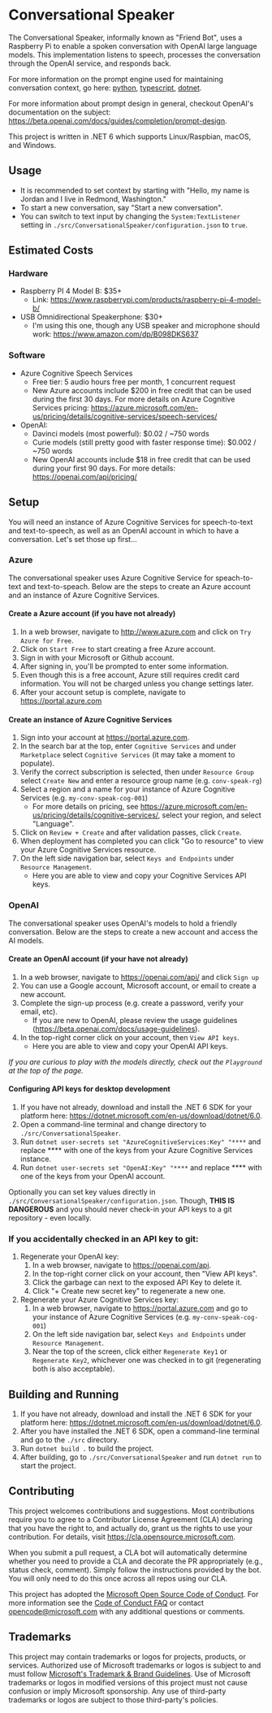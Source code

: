 # Conversational Speaker
The Conversational Speaker, informally known as "Friend Bot", uses a Raspberry Pi to enable a spoken conversation with OpenAI large language models. This implementation listens to speech, processes the conversation through the OpenAI service, and responds back.

For more information on the prompt engine used for maintaining conversation context, go here: [python](https://github.com/microsoft/prompt-engine-py), [typescript](https://github.com/microsoft/prompt-engine), [dotnet](https://github.com/microsoft/prompt-engine-dotnet).

For more information about prompt design in general, checkout OpenAI's documentation on the subject: https://beta.openai.com/docs/guides/completion/prompt-design.

This project is written in .NET 6 which supports Linux/Raspbian, macOS, and Windows.

## Usage
- It is recommended to set context by starting with "Hello, my name is Jordan and I live in Redmond, Washington."
- To start a new conversation, say "Start a new conversation". 
- You can switch to text input by changing the `System:TextListener` setting in `./src/ConversationalSpeaker/configuration.json` to `true`.

## Estimated Costs
### Hardware
- Raspberry PI 4 Model B: $35+
  - Link: https://www.raspberrypi.com/products/raspberry-pi-4-model-b/
- USB Omnidirectional Speakerphone: $30+
  - I'm using this one, though any USB speaker and microphone should work: https://www.amazon.com/dp/B098DKS637 
### Software
- Azure Cognitive Speech Services
  - Free tier: 5 audio hours free per month, 1 concurrent request
  - New Azure accounts include $200 in free credit that can be used during the first 30 days. For more details on Azure Cognitive Services pricing: https://azure.microsoft.com/en-us/pricing/details/cognitive-services/speech-services/
- OpenAI: 
    - Davinci models (most powerful): $0.02 / ~750 words
  - Curie models (still pretty good with faster response time): $0.002 / ~750 words
  - New OpenAI accounts include $18 in free credit that can be used during your first 90 days. For more details: https://openai.com/api/pricing/

## Setup
You will need an instance of Azure Cognitive Services for speech-to-text and text-to-speech, as well as an OpenAI account in which to have a conversation. Let's set those up first...

### Azure
The conversational speaker uses Azure Cognitive Service for speach-to-text and text-to-speach. Below are the steps to create an Azure account and an instance of Azure Cognitive Services.
#### Create a Azure account (if you have not already)
1. In a web browser, navigate to http://www.azure.com and click on `Try Azure for Free`.
1. Click on `Start Free` to start creating a free Azure account.
1. Sign in with your Microsoft or Github account.
1. After signing in, you'll be prompted to enter some information.
1. Even though this is a free account, Azure still requires credit card information. You will not be charged unless you change settings later.
1. After your account setup is complete, navigate to https://portal.azure.com

#### Create an instance of Azure Cognitive Services
1. Sign into your account at https://portal.azure.com.
1. In the search bar at the top, enter `Cognitive Services` and under `Marketplace` select `Cognitive Services` (it may take a moment to populate).
1. Verify the correct subscription is selected, then under `Resource Group` select `Create New` and enter a resource group name (e.g. `conv-speak-rg`)
1. Select a region and a name for your instance of Azure Cognitive Services (e.g. `my-conv-speak-cog-001`)
   - For more details on pricing, see https://azure.microsoft.com/en-us/pricing/details/cognitive-services/, select your region, and select "Language".
1. Click on `Review + Create` and after validation passes, click `Create`.
1. When deployment has completed you can click "Go to resource" to view your Azure Cognitive Services resource.
1. On the left side navigation bar, select `Keys and Endpoints` under `Resource Management`.
   - Here you are able to view and copy your Cognitive Services API keys.

### OpenAI
The conversational speaker uses OpenAI's models to hold a friendly conversation. Below are the steps to create a new account and access the AI models.
#### Create an OpenAI account (if your have not already)
1. In a web browser, navigate to https://openai.com/api/ and click `Sign up`
1. You can use a Google account, Microsoft account, or email to create a new account.
1. Complete the sign-up process (e.g. create a password, verify your email, etc).
   - If you are new to OpenAI, please review the usage guidelines (https://beta.openai.com/docs/usage-guidelines).
1. In the top-right corner click on your account, then `View API keys`.
   - Here you are able to view and copy your OpenAI API keys.

_If you are curious to play with the models directly, check out the `Playground` at the top of the page._

#### Configuring API keys for desktop development
1. If you have not already, download and install the .NET 6 SDK for your platform here: https://dotnet.microsoft.com/en-us/download/dotnet/6.0.
1. Open a command-line terminal and change directory to `./src/ConversationalSpeaker`.
1. Run `dotnet user-secrets set "AzureCognitiveServices:Key" "****` and replace **** with one of the keys from your Azure Cognitive Services instance.
1. Run `dotnet user-secrets set "OpenAI:Key" "****` and replace **** with one of the keys from your OpenAI account.

Optionally you can set key values directly in `./src/ConversationalSpeaker/configuration.json`. 
Though, **THIS IS DANGEROUS** and you should never check-in your API keys to a git repository - even locally.

### __If you accidentally checked in an API key to git:__
1. Regenerate your OpenAI key: 
   1. In a web browser, navigate to https://openai.com/api.
   1. In the top-right corner click on your account, then "View API keys".
   1. Click the garbage can next to the exposed API Key to delete it.
   1. Click "+ Create new secret key" to regenerate a new one.
1. Regenerate your Azure Cognitive Services key:
   1. In a web browser, navigate to https://portal.azure.com and go to your instance of Azure Cognitive Services (e.g. `my-conv-speak-cog-001`)
   1. On the left side navigation bar, select `Keys and Endpoints` under `Resource Management`.
   1. Near the top of the screen, click either `Regenerate Key1` or `Regenerate Key2`, whichever one was checked in to git (regenerating both is also acceptable).

## Building and Running
1. If you have not already, download and install the .NET 6 SDK for your platform here: https://dotnet.microsoft.com/en-us/download/dotnet/6.0.
1. After you have installed the .NET 6 SDK, open a command-line terminal and go to the `./src` directory.
1. Run `dotnet build .` to build the project.
1. After building, go to `./src/ConversationalSpeaker` and run `dotnet run` to start the project.

## Contributing
This project welcomes contributions and suggestions. Most contributions require you to agree to a
Contributor License Agreement (CLA) declaring that you have the right to, and actually do, grant us
the rights to use your contribution. For details, visit https://cla.opensource.microsoft.com.

When you submit a pull request, a CLA bot will automatically determine whether you need to provide
a CLA and decorate the PR appropriately (e.g., status check, comment). Simply follow the instructions
provided by the bot. You will only need to do this once across all repos using our CLA.

This project has adopted the
[Microsoft Open Source Code of Conduct](https://opensource.microsoft.com/codeofconduct/).
For more information see the
[Code of Conduct FAQ](https://opensource.microsoft.com/codeofconduct/faq/)
or contact [opencode@microsoft.com](mailto:opencode@microsoft.com)
with any additional questions or comments.

## Trademarks
This project may contain trademarks or logos for projects, products, or services. Authorized use
of Microsoft trademarks or logos is subject to and must follow
[Microsoft's Trademark & Brand Guidelines](https://www.microsoft.com/en-us/legal/intellectualproperty/trademarks/usage/general).
Use of Microsoft trademarks or logos in modified versions of this project must not cause confusion
or imply Microsoft sponsorship.
Any use of third-party trademarks or logos are subject to those third-party's policies.
